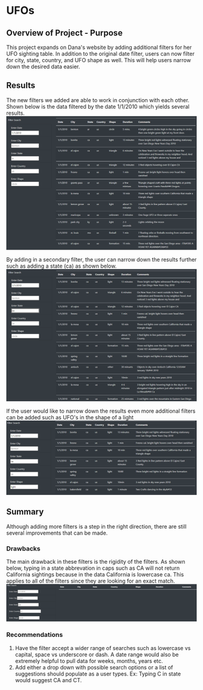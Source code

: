 # UFOs

## Overview of Project - Purpose

This project expands on Dana's website by adding additional filters for her UFO sighting table. In addition to the original date filter, users can now filter for city, state, country, and UFO shape as well. This will help users narrow down the desired data easier.

## Results

The new filters we added are able to work in conjunction with each other. Shown below is the data filtered by the date 1/1/2010 which yields several results.
![This is an image](https://github.com/SubF/UFOs/blob/main/static/images/datesearch.png)

By adding in a secondary filter, the user can narrow down the results further such as adding a state (ca) as shown below.
![This is an image](https://github.com/SubF/UFOs/blob/main/static/images/datestate.png)

If the user would like to narrow down the results even more additional filters can be added such as UFO's in the shape of a light
![This is an image](https://github.com/SubF/UFOs/blob/main/static/images/datestateshape.png)

## Summary

Although adding more filters is a step in the right direction, there are still several improvements that can be made. 

### Drawbacks
The main drawback in these filters is the rigidity of the filters. As shown below, typing in a state abbrevation in caps such as CA will not return California sightings because in the data California is lowercase ca. This applies to all of the filters since they are looking for an exact match.
![This is an image](https://github.com/SubF/UFOs/blob/main/static/images/2022-07-27%2021_12_06-UFO%20Finder.png)

### Recommendations
1. Have the filter accept a wider range of searches such as lowercase vs capital, space vs underscore or dash. A date range would also be extremely helpful to pull data for weeks, months, years etc.
2. Add either a drop down with possible search options or a list of suggestions should populate as a user types. Ex: Typing C in state would suggest CA and CT.
